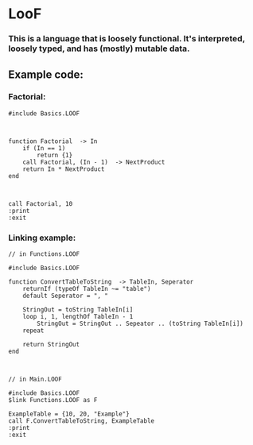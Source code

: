 # LooF

### This is a language that is loosely functional. It's interpreted, loosely typed, and has (mostly) mutable data.



## Example code:

### Factorial:

```
#include Basics.LOOF



function Factorial  -> In
	if (In == 1)
		return {1}
	call Factorial, (In - 1)  -> NextProduct
	return In * NextProduct
end



call Factorial, 10
:print
:exit
```

### Linking example:

```
// in Functions.LOOF

#include Basics.LOOF

function ConvertTableToString  -> TableIn, Seperator
	returnIf (typeOf TableIn ~= "table")
	default Seperator = ", "
	
	StringOut = toString TableIn[i]
	loop i, 1, lengthOf TableIn - 1
		StringOut = StringOut .. Sepeator .. (toString TableIn[i])
	repeat
	
	return StringOut
end



// in Main.LOOF

#include Basics.LOOF
$link Functions.LOOF as F

ExampleTable = {10, 20, "Example"}
call F.ConvertTableToString, ExampleTable
:print
:exit
```